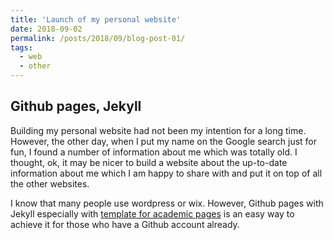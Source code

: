 ```yaml
---
title: 'Launch of my personal website'
date: 2018-09-02
permalink: /posts/2018/09/blog-post-01/
tags:
  - web
  - other
---
```



## Github pages, Jekyll ##
Building my personal website had not been my intention for a long time. However, the other day, when I put my name on the Google search just for fun, I found a number of information about me which was totally old. I thought, ok, it may be nicer to build a website about the up-to-date information about me which I am happy to share with and put it on top of all the other websites.

I know that many people use wordpress or wix. However, Github pages with Jekyll especially with [template for academic pages](https://github.com/academicpages/academicpages.github.io) is an easy way to achieve it for those who have a Github account already.  
